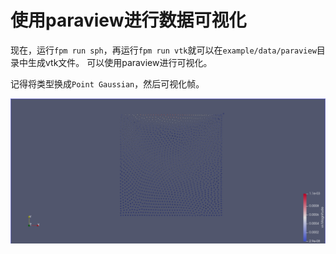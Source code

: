 # 使用paraview进行数据可视化

现在，运行`fpm run sph`，再运行`fpm run vtk`就可以在`example/data/paraview`目录中生成vtk文件。
可以使用paraview进行可视化。

记得将类型换成`Point Gaussian`，然后可视化帧。

![ParaView](images/paraview.png)